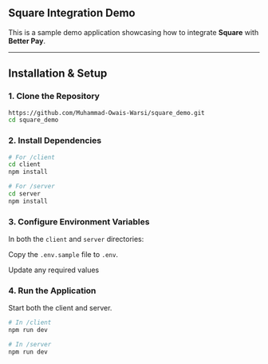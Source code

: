## Square Integration Demo

This is a sample demo application showcasing how to integrate **Square** with **Better Pay**.

---

## Installation & Setup

### 1. Clone the Repository

```bash
https://github.com/Muhammad-Owais-Warsi/square_demo.git
cd square_demo
```

### 2. Install Dependencies

```bash
# For /client 
cd client
npm install

# For /server
cd server
npm install

```

### 3. Configure Environment Variables

In both the `client` and `server` directories:

Copy the `.env.sample` file to `.env`.

Update any required values 


### 4.  Run the Application
Start both the client and server. 

```bash
# In /client
npm run dev

# In /server
npm run dev

```


